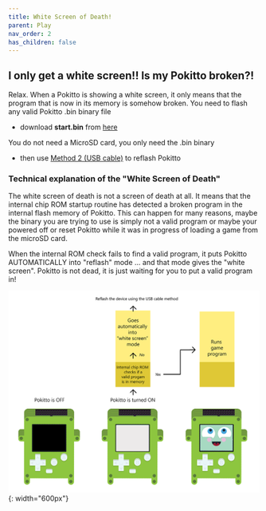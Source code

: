 ```yaml
---
title: White Screen of Death!
parent: Play
nav_order: 2
has_children: false
---
```



## I only get a white screen!! Is my Pokitto broken?!

Relax. When a Pokitto is showing a white screen, it only means that the program that is now in its memory is somehow broken. You need to flash any valid Pokitto .bin binary file 

- download **start.bin** from [here](https://talk.pokitto.com/t/testing-loader-test-program-for-pokitto/508)

You do not need a MicroSD card, you only need the .bin binary

- then use [Method 2 (USB cable)](loading.md) to reflash Pokitto 



### Technical explanation of the "White Screen of Death"

The white screen of death is not a screen of death at all. It means that the internal chip ROM startup routine has detected a broken program in the internal flash memory of Pokitto. This can happen for many reasons, maybe the binary you are trying to use is  simply not a valid program or maybe your powered off or reset Pokitto while it was in progress of loading a game from the microSD card.

When the internal ROM check fails to find a valid program, it puts Pokitto AUTOMATICALLY into "reflash" mode ... and that mode gives the "white screen". Pokitto is not dead, it is just waiting for you to put a valid program in!

![Image](pokitto_whitescreen.png){: width="600px"}

